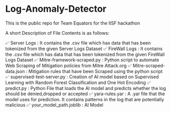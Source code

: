 # Log-Anomaly-Detector
This is the public repo for Team Equators for the IISF hackathon

A short Description of File Contents is as follows:

✅ Server Logs : It contains the .csv file which has data that has been tokenized from the given Server Logs Dataset
✅ FireWall Logs : It contains the .csv file which has data that has been tokenized from the given FireWall Logs Dataset
✅ Mitre-framework-scraped.py : Python script to automate Web Scraping of Mitigation policies from Mitre Attack.org
✅ Mitre-scraped-data.json : Mitigation rules that have been Scraped using the python script
✅ supervised-test-server.py : Creation of AI model based on Supervised Learning with Random Forest Classification and One Hot Encoding
✅ predict.py : Python File that loads the AI model and predicts whether the log should be denied,dropped or accepted
✅ yara-rules.yar : A .yar file that the model uses for prediction. It contains patterns in the log that are potentially malicious
✅ your_model_path.joblib : AI Model 
